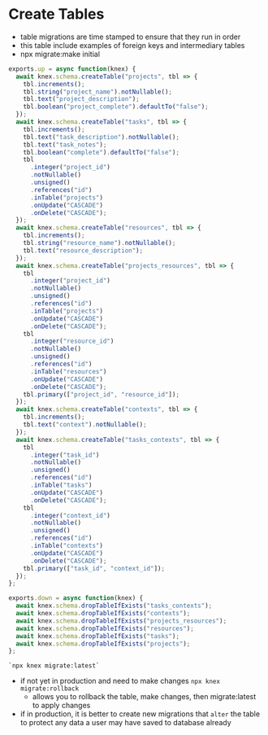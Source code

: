 # Create Tables

- table migrations are time stamped to ensure that they run in order
- this table include examples of foreign keys and intermediary tables
- npx migrate:make initial

```javascript
exports.up = async function(knex) {
  await knex.schema.createTable("projects", tbl => {
    tbl.increments();
    tbl.string("project_name").notNullable();
    tbl.text("project_description");
    tbl.boolean("project_complete").defaultTo("false");
  });
  await knex.schema.createTable("tasks", tbl => {
    tbl.increments();
    tbl.text("task_description").notNullable();
    tbl.text("task_notes");
    tbl.boolean("complete").defaultTo("false");
    tbl
      .integer("project_id")
      .notNullable()
      .unsigned()
      .references("id")
      .inTable("projects")
      .onUpdate("CASCADE")
      .onDelete("CASCADE");
  });
  await knex.schema.createTable("resources", tbl => {
    tbl.increments();
    tbl.string("resource_name").notNullable();
    tbl.text("resource_description");
  });
  await knex.schema.createTable("projects_resources", tbl => {
    tbl
      .integer("project_id")
      .notNullable()
      .unsigned()
      .references("id")
      .inTable("projects")
      .onUpdate("CASCADE")
      .onDelete("CASCADE");
    tbl
      .integer("resource_id")
      .notNullable()
      .unsigned()
      .references("id")
      .inTable("resources")
      .onUpdate("CASCADE")
      .onDelete("CASCADE");
    tbl.primary(["project_id", "resource_id"]);
  });
  await knex.schema.createTable("contexts", tbl => {
    tbl.increments();
    tbl.text("context").notNullable();
  });
  await knex.schema.createTable("tasks_contexts", tbl => {
    tbl
      .integer("task_id")
      .notNullable()
      .unsigned()
      .references("id")
      .inTable("tasks")
      .onUpdate("CASCADE")
      .onDelete("CASCADE");
    tbl
      .integer("context_id")
      .notNullable()
      .unsigned()
      .references("id")
      .inTable("contexts")
      .onUpdate("CASCADE")
      .onDelete("CASCADE");
    tbl.primary(["task_id", "context_id"]);
  });
};

exports.down = async function(knex) {
  await knex.schema.dropTableIfExists("tasks_contexts");
  await knex.schema.dropTableIfExists("contexts");
  await knex.schema.dropTableIfExists("projects_resources");
  await knex.schema.dropTableIfExists("resources");
  await knex.schema.dropTableIfExists("tasks");
  await knex.schema.dropTableIfExists("projects");
};
```

    `npx knex migrate:latest`

- if not yet in production and need to make changes
  `npx knex migrate:rollback`
  - allows you to rollback the table, make changes, then migrate:latest to apply changes
- if in production, it is better to create new migrations that `alter` the table to protect any data a user may have saved to database already
